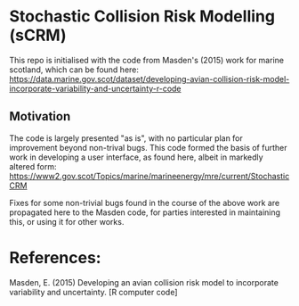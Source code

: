 # Stochastic Collision Risk Modelling (sCRM)

This repo is initialised with the code from Masden's (2015) work for marine scotland, which can be found here:
https://data.marine.gov.scot/dataset/developing-avian-collision-risk-model-incorporate-variability-and-uncertainty-r-code

## Motivation
The code is largely presented "as is", with no particular plan for improvement beyond non-trival bugs. This code formed the basis of further work in developing a user interface, as found here, albeit in markedly altered form:
https://www2.gov.scot/Topics/marine/marineenergy/mre/current/StochasticCRM

Fixes for some non-trivial bugs found in the course of the above work are propagated here to the Masden code, for parties interested in maintaining this, or using it for other works.

# References:
Masden, E. (2015) Developing an avian collision risk model to incorporate variability and uncertainty. [R computer code]

